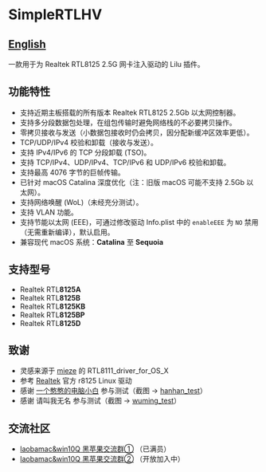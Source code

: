 # SimpleRTLHV
[English](README.md)
---------
一款用于为 Realtek RTL8125 2.5G 网卡注入驱动的 Lilu 插件。

## 功能特性

* 支持近期主板搭载的所有版本 Realtek RTL8125 2.5Gb 以太网控制器。</br>
* 支持多分段数据包处理，在组包传输时避免网络栈的不必要拷贝操作。
* 零拷贝接收与发送（小数据包接收时仍会拷贝，因分配新缓冲区效率更低）。
* TCP/UDP/IPv4 校验和卸载（接收与发送）。
* 支持 IPv4/IPv6 的 TCP 分段卸载 (TSO)。
* 支持 TCP/IPv4、UDP/IPv4、TCP/IPv6 和 UDP/IPv6 校验和卸载。
* 支持最高 4076 字节的巨帧传输。
* 已针对 macOS Catalina 深度优化（注：旧版 macOS 可能不支持 2.5Gb 以太网）。
* 支持网络唤醒 (WoL)（未经充分测试）。
* 支持 VLAN 功能。
* 支持节能以太网 (EEE)，可通过修改驱动 Info.plist 中的 `enableEEE` 为 `NO` 禁用（无需重新编译），默认启用。
* 兼容现代 macOS 系统：**Catalina** 至 **Sequoia**

## 支持型号
* Realtek RTL**8125A**
* Realtek RTL**8125B**
* Realtek RTL**8125KB**
* Realtek RTL**8125BP**
* Realtek RTL**8125D**

## 致谢
* 灵感来源于 [mieze](https://github.com/Mieze/RTL8111_driver_for_OS_X) 的 RTL8111_driver_for_OS_X
* 参考 [Realtek](https://github.com/notpeelz/r8125) 官方 r8125 Linux 驱动
* 感谢 [一个憨憨的电脑小白](https://github.com/fix221) 参与测试（截图 -> [hanhan_test](Images/hanhan_test.md)）
* 感谢 请叫我无名 参与测试（截图 -> [wuming_test](Images/wuming_test.md)）

## 交流社区
* [laobamac&win10Q 黑苹果交流群①](https://qm.qq.com/q/fCpQhYKwta) （已满员）
* [laobamac&win10Q 黑苹果交流群②](https://qm.qq.com/q/DA1XSDUaYw) （开放加入中）
